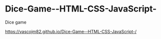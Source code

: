 # Dice-Game--HTML-CSS-JavaScript-
Dice game

https://vascojm82.github.io/Dice-Game--HTML-CSS-JavaScript-/
